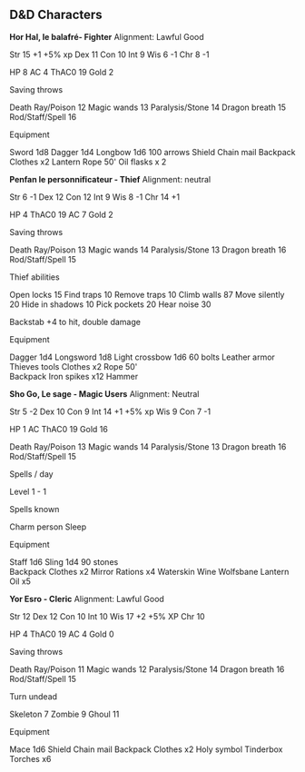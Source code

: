 ## D&D Characters

 **Hor Hal, le balafré- Fighter**
Alignment:  Lawful Good

Str    15    +1    +5% xp
Dex    11
Con    10
Int    9
Wis    6    -1
Chr    8    -1

HP    8
AC    4
ThAC0    19
Gold    2

Saving throws

Death Ray/Poison    12
Magic wands    13
Paralysis/Stone    14
Dragon breath    15
Rod/Staff/Spell    16

Equipment

Sword 1d8
Dagger 1d4
Longbow 1d6
100 arrows
Shield
Chain mail
Backpack
Clothes x2
Lantern
Rope 50'
Oil flasks x 2

**Penfan le personnificateur  - Thief** 
Alignment:  neutral

Str    6    -1
Dex    12
Con    12
Int    9
Wis    8    -1
Chr    14    +1

HP    4
ThAC0    19
AC    7
Gold    2

Saving throws

Death Ray/Poison    13
Magic wands    14
Paralysis/Stone    13
Dragon breath    16
Rod/Staff/Spell    15

Thief abilities

Open locks    15
Find traps    10
Remove traps    10
Climb walls    87
Move silently    20
Hide in shadows    10
Pick pockets    20
Hear noise    30

Backstab +4 to hit, double damage

Equipment

Dagger 1d4
Longsword 1d8
Light crossbow 1d6
60 bolts
Leather armor
Thieves tools
Clothes x2
Rope 50'    
Backpack
Iron spikes x12
Hammer

**Sho Go, Le sage -  Magic Users**
Alignment:  Neutral

Str    5    -2
Dex    10
Con    9
Int    14    +1    +5% xp
Wis    9
Con    7    -1

HP    1
AC
ThAC0    19
Gold    16

Death Ray/Poison    13
Magic wands    14
Paralysis/Stone    13
Dragon breath    16
Rod/Staff/Spell    15

Spells / day

Level 1 - 1

Spells known

Charm person
Sleep

Equipment

Staff 1d6
Sling 1d4
90 stones    
Backpack
Clothes x2
Mirror
Rations    x4
Waterskin
Wine
Wolfsbane
Lantern
Oil x5

**Yor Esro - Cleric**
Alignment:  Lawful Good

Str    12
Dex    12
Con    10
Int    10
Wis    17    +2    +5% XP
Chr    10

HP    4
ThAC0    19
AC    4
Gold    0

Saving throws

Death Ray/Poison    11
Magic wands    12
Paralysis/Stone    14
Dragon breath    16
Rod/Staff/Spell    15

Turn undead

Skeleton    7
Zombie    9
Ghoul    11

Equipment

Mace 1d6 
Shield
Chain mail
Backpack
Clothes x2
Holy symbol
Tinderbox
Torches x6

<!--stackedit_data:
eyJoaXN0b3J5IjpbNzc1MTMxNzEyLDYxMjY1MjgyMywtMjQyMz
U0MTYyLDE5NTQ2Nzc0NTIsLTE3NDM0NjQ0NjldfQ==
-->
